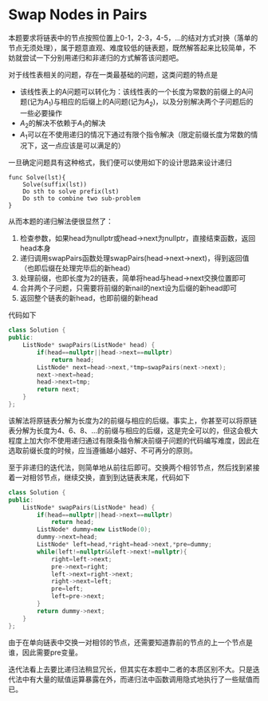 # Swap Nodes in Pairs

本题要求将链表中的节点按照位置上0-1，2-3，4-5，...的结对方式对换（落单的节点无须处理），属于题意直观、难度较低的链表题，既然解答起来比较简单，不妨就尝试一下分别用递归和非递归的方式解答该问题吧。

对于线性表相关的问题，存在一类最基础的问题，这类问题的特点是

* 该线性表上的A问题可以转化为：该线性表的一个长度为常数的前缀上的A问题(记为$A_1$)与相应的后缀上的A问题(记为$A_2$)，以及分别解决两个子问题后的一些必要操作
* $A_2$的解决不依赖于$A_1$的解决
* $A_1$可以在不使用递归的情况下通过有限个指令解决（限定前缀长度为常数的情况下，这一点应该是可以满足的）

一旦确定问题具有这种格式，我们便可以使用如下的设计思路来设计递归

```
func Solve(lst){
	Solve(suffix(lst))
	Do sth to solve prefix(lst) 
	Do sth to combine two sub-problem
}
```



从而本题的递归解法便很显然了：

1. 检查参数，如果head为nullptr或head->next为nullptr，直接结束函数，返回head本身
2. 递归调用swapPairs函数处理swapPairs(head->next->next)，得到返回值（也即后缀在处理完毕后的新head）
3. 处理前缀，也即长度为2的链表，简单将head与head->next交换位置即可
4. 合并两个子问题，只需要将前缀的新nail的next设为后缀的新head即可
5. 返回整个链表的新head，也即前缀的新head



代码如下

```cpp
class Solution {
public:
    ListNode* swapPairs(ListNode* head) {
        if(head==nullptr||head->next==nullptr)
            return head;
        ListNode* next=head->next,*tmp=swapPairs(next->next);
        next->next=head;
        head->next=tmp;
        return next;
    }
};
```



该解法将原链表分解为长度为2的前缀与相应的后缀。事实上，你甚至可以将原链表分解为长度为4、6、8、...的前缀与相应的后缀，这是完全可以的，但这会极大程度上加大你不使用递归通过有限条指令解决前缀子问题的代码编写难度，因此在选取前缀长度的时候，应当遵循越小越好、不可再分的原则。



至于非递归的迭代法，则简单地从前往后即可。交换两个相邻节点，然后找到紧接着一对相邻节点，继续交换，直到到达链表末尾，代码如下

```cpp
class Solution {
public:
    ListNode* swapPairs(ListNode* head) {
        if(head==nullptr||head->next==nullptr)
            return head;
        ListNode* dummy=new ListNode(0);
        dummy->next=head;
        ListNode* left=head,*right=head->next,*pre=dummy;
        while(left!=nullptr&&left->next!=nullptr){
            right=left->next;
            pre->next=right;
            left->next=right->next;
            right->next=left;
            pre=left;
            left=pre->next;
        }
        return dummy->next;
    }
};
```

由于在单向链表中交换一对相邻的节点，还需要知道靠前的节点的上一个节点是谁，因此需要pre变量。

迭代法看上去要比递归法稍显冗长，但其实在本题中二者的本质区别不大。只是迭代法中有大量的赋值运算暴露在外，而递归法中函数调用隐式地执行了一些赋值而已。